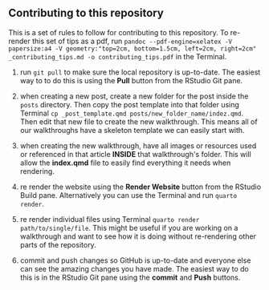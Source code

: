 ## Contributing to this repository

This is a set of rules to follow for contributing to this repository. To re-render this set of tips as a pdf, run `pandoc --pdf-engine=xelatex -V papersize:a4 -V geometry:"top=2cm, bottom=1.5cm, left=2cm, right=2cm" _contributing_tips.md -o contributing_tips.pdf` in the Terminal.

1. run `git pull` to make sure the local repository is up-to-date. The easiest way to to do this is using the **Pull** button from the RStudio Git pane.

1. when creating a new post, create a new folder for the post inside the `posts` directory. Then copy the post template into that folder using Terminal `cp _post_template.qmd posts/new_folder_name/indez.qmd`. Then edit that new file to create the new walkthrough. This means all of our walkthroughs have a skeleton template we can easily start with.

1. when creating the new walkthrough, have all images or resources used or referenced in that article **INSIDE** that walkthrough's folder. This will allow the **index.qmd** file to easily find everything it needs when rendering.

1. re render the website using the **Render Website** button from the RStudio Build pane. Alternatively you can use the Terminal and run `quarto render`.

1. re render individual files using Terminal `quarto render path/to/single/file`. This might be useful if you are working on a walkthrough and want to see how it is doing without re-rendering other parts of the repository.

5. commit and push changes so GitHub is up-to-date and everyone else can see the amazing changes you have made. The easiest way to do this is in the RStudio Git pane using the **commit** and **Push** buttons.